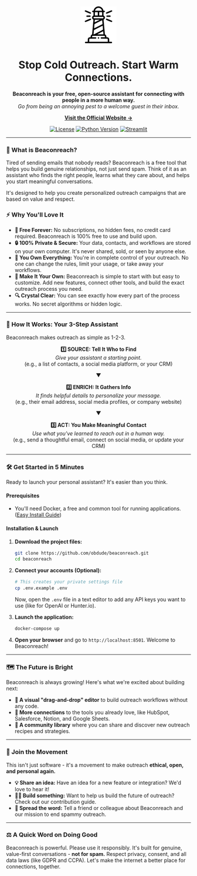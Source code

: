 <br/>
<div align="center">
  <img src="assets/beaconreach.svg" alt="Beaconreach Banner" width="100px">
  <h1 align="center">Stop Cold Outreach. Start Warm Connections.</h1>
  <p align="center">
    <strong>Beaconreach is your free, open-source assistant for connecting with people in a more human way.</strong>
    <br />
    <em>Go from being an annoying pest to a welcome guest in their inbox.</em>
  </p>
  <p align="center">
    <strong><a href="https://beaconreach.org">Visit the Official Website →</a></strong>
  </p>
</div>

<p align="center">
  <a href="#"><img src="https://img.shields.io/badge/license-MIT-blue.svg" alt="License"></a>
  <a href="#"><img src="https://img.shields.io/badge/Python-3.14+-brightgreen.svg" alt="Python Version"></a>
  <a href="#"><img src="https://img.shields.io/badge/Framework-Streamlit-red.svg" alt="Streamlit"></a>
</p>

---

### 🚀 What is Beaconreach?

Tired of sending emails that nobody reads? Beaconreach is a free tool that helps you build genuine relationships, not just send spam. Think of it as an assistant who finds the right people, learns what they care about, and helps you start meaningful conversations.

It's designed to help you create personalized outreach campaigns that are based on value and respect.

### ⚡ Why You'll Love It

*   **💯 Free Forever:** No subscriptions, no hidden fees, no credit card required. Beaconreach is 100% free to use and build upon.
*   **🔒 100% Private & Secure:** Your data, contacts, and workflows are stored on your own computer. It's never shared, sold, or seen by anyone else.
*   **💪 You Own Everything:** You're in complete control of your outreach. No one can change the rules, limit your usage, or take away your workflows.
*   **🧩 Make It Your Own:** Beaconreach is simple to start with but easy to customize. Add new features, connect other tools, and build the exact outreach process you need.
*   **🔍 Crystal Clear:** You can see exactly how every part of the process works. No secret algorithms or hidden logic.

---

### 🧩 How It Works: Your 3-Step Assistant

Beaconreach makes outreach as simple as 1-2-3.

<div align="center">
  <p>
    <strong>1️⃣ SOURCE: Tell It Who to Find</strong><br>
    <em>Give your assistant a starting point.</em><br>
    (e.g., a list of contacts, a social media platform, or your CRM)
  </p>
  <p>▼</p>
  <p>
    <strong>2️⃣ ENRICH: It Gathers Info</strong><br>
    <em>It finds helpful details to personalize your message.</em><br>
    (e.g., their email address, social media profiles, or company website)
  </p>
  <p>▼</p>
  <p>
    <strong>3️⃣ ACT: You Make Meaningful Contact</strong><br>
    <em>Use what you've learned to reach out in a human way.</em><br>
    (e.g., send a thoughtful email, connect on social media, or update your CRM)
  </p>
</div>

---

### 🛠️ Get Started in 5 Minutes

Ready to launch your personal assistant? It's easier than you think.

#### Prerequisites

*   You'll need Docker, a free and common tool for running applications. ([Easy Install Guide](https://docs.docker.com/get-docker/))

#### Installation & Launch

1.  **Download the project files:**
    ```bash
    git clone https://github.com/obdude/beaconreach.git
    cd beaconreach
    ```

2.  **Connect your accounts (Optional):**
    ```bash
    # This creates your private settings file
    cp .env.example .env
    ```
    Now, open the `.env` file in a text editor to add any API keys you want to use (like for OpenAI or Hunter.io).

3.  **Launch the application:**
    ```bash
    docker-compose up
    ```

4.  **Open your browser** and go to `http://localhost:8501`. Welcome to Beaconreach!

---

### 🗺️ The Future is Bright

Beaconreach is always growing! Here's what we're excited about building next:

*   **🎯 A visual "drag-and-drop" editor** to build outreach workflows without any code.
*   **🔌 More connections** to the tools you already love, like HubSpot, Salesforce, Notion, and Google Sheets.
*   **🌱 A community library** where you can share and discover new outreach recipes and strategies.

---

### 🤝 Join the Movement

This isn't just software - it's a movement to make outreach **ethical, open, and personal again.**

*   **💡 Share an idea:** Have an idea for a new feature or integration? We'd love to hear it!
*   **👩‍💻 Build something:** Want to help us build the future of outreach? Check out our contribution guide.
*   **📢 Spread the word:** Tell a friend or colleague about Beaconreach and our mission to end spammy outreach.

---

### ⚖️ A Quick Word on Doing Good

Beaconreach is powerful. Please use it responsibly. It's built for genuine, value-first conversations - **not for spam.** Respect privacy, consent, and all data laws (like GDPR and CCPA). Let's make the internet a better place for connections, together.

